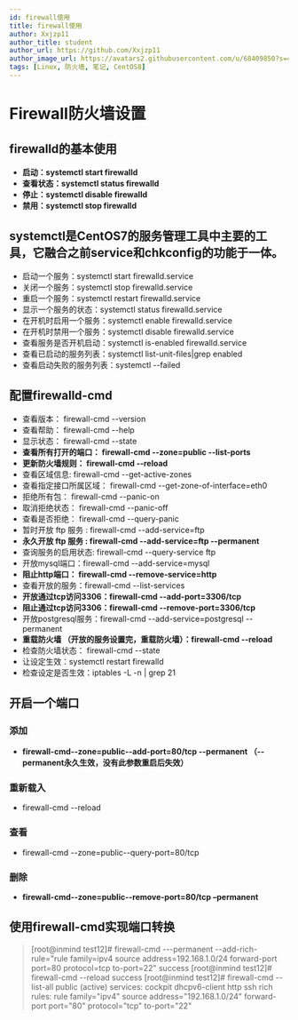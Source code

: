 ```yaml
---
id: firewall使用
title: firewall使用
author: Xxjzp11
author_title: student
author_url: https://github.com/Xxjzp11
author_image_url: https://avatars2.githubusercontent.com/u/68409850?s=460&u=144d3c818e76fe4b88687db84279fad48b198818&v=4
tags: [Linux, 防火墙, 笔记, CentOS8]
---
```


# Firewall防火墙设置

## firewalld的基本使用

- **启动：systemctl start firewalld**
- **查看状态：systemctl status firewalld**
- **停止：systemctl disable firewalld**
- **禁用：systemctl stop firewalld**

<!--truncate-->

## systemctl是CentOS7的服务管理工具中主要的工具，它融合之前service和chkconfig的功能于一体。

- 启动一个服务：systemctl start firewalld.service
- 关闭一个服务：systemctl stop firewalld.service
- 重启一个服务：systemctl restart firewalld.service
- 显示一个服务的状态：systemctl status firewalld.service
- 在开机时启用一个服务：systemctl enable firewalld.service
- 在开机时禁用一个服务：systemctl disable firewalld.service
- 查看服务是否开机启动：systemctl is-enabled firewalld.service
- 查看已启动的服务列表：systemctl list-unit-files|grep enabled
- 查看启动失败的服务列表：systemctl --failed

## 配置firewalld-cmd

- 查看版本： firewall-cmd --version
- 查看帮助： firewall-cmd --help
- 显示状态： firewall-cmd --state
- **查看所有打开的端口： firewall-cmd --zone=public --list-ports**
- **更新防火墙规则： firewall-cmd --reload**
- 查看区域信息: firewall-cmd --get-active-zones
- 查看指定接口所属区域： firewall-cmd --get-zone-of-interface=eth0
- 拒绝所有包： firewall-cmd --panic-on
- 取消拒绝状态： firewall-cmd --panic-off
- 查看是否拒绝： firewall-cmd --query-panic
- 暂时开放 ftp 服务 : firewall-cmd --add-service=ftp
- **永久开放 ftp 服务 : firewall-cmd --add-service=ftp --permanent**
- 查询服务的启用状态: firewall-cmd --query-service ftp
- 开放mysql端口：firewall-cmd --add-service=mysql
- **阻止http端口： firewall-cmd --remove-service=http**
- 查看开放的服务：firewall-cmd --list-services 
- **开放通过tcp访问3306：firewall-cmd --add-port=3306/tcp** 
- **阻止通过tcp访问3306：firewall-cmd --remove-port=3306/tcp** 
- 开放postgresql服务：firewall-cmd --add-service=postgresql --permanent
- **重载防火墙 （开放的服务设置完，重载防火墙）：firewall-cmd --reload**
- 检查防火墙状态： firewall-cmd --state
- 让设定生效：systemctl restart firewalld
- 检查设定是否生效：iptables -L -n | grep 21

## 开启一个端口

### 添加

- **firewall-cmd--zone=public--add-port=80/tcp --permanent （--permanent永久生效，没有此参数重启后失效）**

### 重新载入

- firewall-cmd --reload

### 查看

- firewall-cmd --zone=public--query-port=80/tcp

### 删除

- **firewall-cmd--zone=public--remove-port=80/tcp –permanent**

## 使用firewall-cmd实现端口转换

> [root@inmind test12]# firewall-cmd ---permanent --add-rich-rule="rule family=ipv4 source address=192.168.1.0/24 forward-port port=80 protocol=tcp to-port=22"
> success
> [root@inmind test12]# firewall-cmd --reload
> success
> [root@inmind test12]# firewall-cmd --list-all
> public (active)
> 	services: cockpit dhcpv6-client http ssh
> 	rich rules:
> 		rule family="ipv4" source address="192.168.1.0/24" forward-port port="80"
> protocol="tcp" to-port="22"
